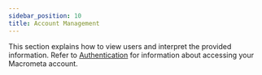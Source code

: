 ```yaml
---
sidebar_position: 10
title: Account Management
---
```


This section explains how to view users and interpret the provided information. Refer to [Authentication](auth/index.md) for information about accessing your Macrometa account.
